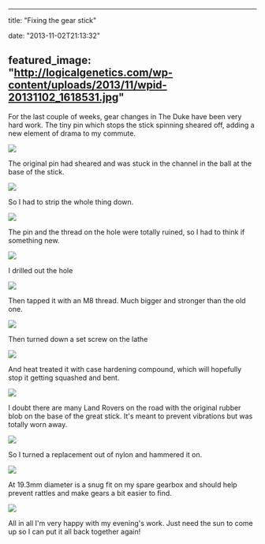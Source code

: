 
---
title: "Fixing the gear stick"

date: "2013-11-02T21:13:32"

featured_image: "http://logicalgenetics.com/wp-content/uploads/2013/11/wpid-20131102_1618531.jpg"
---


For the last couple of weeks, gear changes in The Duke have been very hard work. The tiny pin which stops the stick spinning sheared off, adding a new element of drama to my commute. 

<a href="/images/fixing-the-gear-stick/wpid-20131102_1618531.jpg"><img src="/images/fixing-the-gear-stick/wpid-20131102_1618531.jpg"/></a>

The original pin had sheared and was stuck in the channel in the ball at the base of the stick. 

<a href="/images/fixing-the-gear-stick/wpid-20131102_1630051.jpg"><img src="/images/fixing-the-gear-stick/wpid-20131102_1630051.jpg"/></a>

So I had to strip the whole thing down. 

<a href="/images/fixing-the-gear-stick/wpid-20131102_1634281.jpg"><img src="/images/fixing-the-gear-stick/wpid-20131102_1634281.jpg"/></a>

The pin and the thread on the hole were totally ruined, so I had to think if something new. 

<a href="/images/fixing-the-gear-stick/wpid-20131102_1641521.jpg"><img src="/images/fixing-the-gear-stick/wpid-20131102_1641521.jpg"/></a>

I drilled out the hole

<a href="/images/fixing-the-gear-stick/wpid-20131102_1650201.jpg"><img src="/images/fixing-the-gear-stick/wpid-20131102_1650201.jpg"/></a>

Then tapped it with an M8 thread. Much bigger and stronger than the old one. 

<a href="/images/fixing-the-gear-stick/wpid-20131102_1654271.jpg"><img src="/images/fixing-the-gear-stick/wpid-20131102_1654271.jpg"/></a>

Then turned down a set screw on the lathe

<a href="/images/fixing-the-gear-stick/wpid-20131102_1708491.jpg"><img src="/images/fixing-the-gear-stick/wpid-20131102_1708491.jpg"/></a>

And heat treated it with case hardening compound, which will hopefully stop it getting squashed and bent. 

<a href="/images/fixing-the-gear-stick/wpid-13834259391531.jpg"><img src="/images/fixing-the-gear-stick/wpid-13834259391531.jpg"/></a>

I doubt there are many Land Rovers on the road with the original rubber blob on the base of the great stick. It's meant to prevent vibrations but was totally worn away.

<a href="/images/fixing-the-gear-stick/wpid-20131102_1634551.jpg"><img src="/images/fixing-the-gear-stick/wpid-20131102_1634551.jpg"/></a>

So I turned a replacement out of nylon and hammered it on. 

<a href="/images/fixing-the-gear-stick/wpid-20131102_2033051.jpg"><img src="/images/fixing-the-gear-stick/wpid-20131102_2033051.jpg"/></a>

At 19.3mm diameter is a snug fit on my spare gearbox and should help prevent rattles and make gears a bit easier to find.

<a href="/images/fixing-the-gear-stick/wpid-20131102_2035041.jpg"><img src="/images/fixing-the-gear-stick/wpid-20131102_2035041.jpg"/></a>

All in all I'm very happy with my evening's work. Just need the sun to come up so I can put it all back together again!